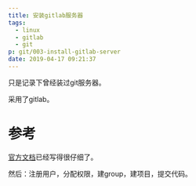 ```yaml
---
title: 安装gitlab服务器
tags:
  - linux
  - gitlab
  - git
p: git/003-install-gitlab-server
date: 2019-04-17 09:21:37
---
```


只是记录下曾经装过git服务器。

采用了gitlab。

# 参考

[官方文档](https://about.gitlab.com/install/#centos-7)已经写得很仔细了。

然后：注册用户，分配权限，建group，建项目，提交代码。






